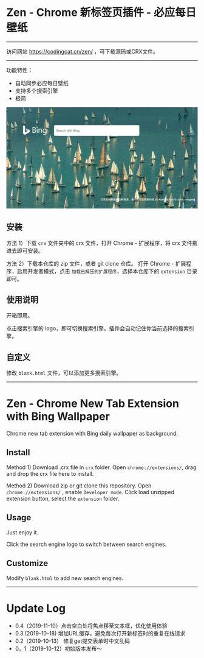 
# Zen - Chrome 新标签页插件 - 必应每日壁纸

---

访问网站 https://codingcat.cn/zen/ ，可下载源码或CRX文件。

---


功能特性：

- 自动同步必应每日壁纸
- 支持多个搜索引擎
- 极简

![sample](images/sample.png)

## 安装

方法 1）下载 `crx` 文件夹中的 crx 文件，打开 Chrome - 扩展程序，将 crx 文件拖进去即可安装。


方法 2）下载本仓库的 zip 文件，或者 git clone 仓库。 打开 Chrome - 扩展程序，启用开发者模式，点击 `加载已解压的扩展程序`，选择本仓库下的 `extension` 目录即可。


## 使用说明

开箱即用。

点击搜索引擎的 logo，即可切换搜索引擎。插件会自动记住你当前选择的搜索引擎。

## 自定义

修改 `blank.html` 文件，可以添加更多搜索引擎。


---


# Zen - Chrome New Tab Extension with Bing Wallpaper

Chrome new tab extension with Bing daily wallpaper as background.


## Install

Method 1) Download .crx file in `crx` folder. Open `chrome://extensions/`, drag and drop the crx file here to install.

Method 2) Download zip or git clone this repository. Open `chrome://extensions/` , enable `Developer mode`. Click load unzipped extension button, select the `extension` folder.


## Usage

Just enjoy it.

Click the search engine logo to switch between search engines.


## Customize

Modify `blank.html` to add new search engines.




---

# Update Log

- 0.4（2019-11-10）点击空白处将焦点移至文本框，优化使用体验
- 0.3 (2019-10-18) 增加URL缓存，避免每次打开新标签时的重复在线请求
- 0.2（2019-10-13） 修复get提交表单时中文乱码
- 0。1（2019-10-12）初始版本发布～

